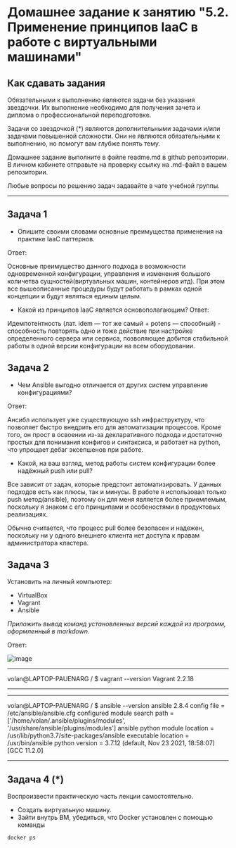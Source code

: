 
# Домашнее задание к занятию "5.2. Применение принципов IaaC в работе с виртуальными машинами"

## Как сдавать задания

Обязательными к выполнению являются задачи без указания звездочки. Их выполнение необходимо для получения зачета и диплома о профессиональной переподготовке.

Задачи со звездочкой (*) являются дополнительными задачами и/или задачами повышенной сложности. Они не являются обязательными к выполнению, но помогут вам глубже понять тему.

Домашнее задание выполните в файле readme.md в github репозитории. В личном кабинете отправьте на проверку ссылку на .md-файл в вашем репозитории.

Любые вопросы по решению задач задавайте в чате учебной группы.

---

## Задача 1

- Опишите своими словами основные преимущества применения на практике IaaC паттернов.

Ответ:

Основные преимущество данного подхода в возможности одновременной конфигурации, управления и изменения большого количетва сущностей(виртуальных машин, контейнеров итд). При этом все вышеописанные процедуры будут работать в рамках одной концепции и будут являться единым целым.

- Какой из принципов IaaC является основополагающим?
Ответ:

Идемпоте́нтность (лат. idem — тот же самый + potens — способный) - способность повторять одно и тоже действие при настройке определенного сервера или сервиса, позволяющее добится стабильной работы в  одной версии конфигурации на всем оборудовании.

## Задача 2

- Чем Ansible выгодно отличается от других систем управление конфигурациями?

Ответ:

Ансибл использует уже существующую ssh инфраструктуру, что позволяет быстро внедрить его для автоматизации процессов. Кроме того, он прост в освоении из-за декларативного подхода и достаточно простых для понимания конфигов и синтаксиса, и работает на python, что упрощает дебаг эксепшенов при работе.


- Какой, на ваш взгляд, метод работы систем конфигурации более надёжный push или pull?

Все зависит от задач, которые предстоит автоматизировать. У данных подходов есть как плюсы, так и минусы. В работе я использовал только push метод(ansible), поэтому он для меня является более приемлемым, поскольку я знаком с его принципами и особеностями в продуктовых реализациях.

Обычно считается, что процесс pull более безопасен и надежен, поскольку ни у одного внешнего клиента нет доступа к правам администратора кластера.

## Задача 3

Установить на личный компьютер:

- VirtualBox
- Vagrant
- Ansible

*Приложить вывод команд установленных версий каждой из программ, оформленный в markdown.*

Ответ:

![image](https://user-images.githubusercontent.com/44027303/150980281-3caa5449-a02c-40e6-bbdc-036fbcc73fbd.png)



***
volan@LAPTOP-PAUENARG /
$ vagrant --version
Vagrant 2.2.18
***


***
volan@LAPTOP-PAUENARG /
$ ansible --version
ansible 2.8.4
  config file = /etc/ansible/ansible.cfg
  configured module search path = ['/home/volan/.ansible/plugins/modules', '/usr/share/ansible/plugins/modules']
  ansible python module location = /usr/lib/python3.7/site-packages/ansible
  executable location = /usr/bin/ansible
  python version = 3.7.12 (default, Nov 23 2021, 18:58:07) [GCC 11.2.0]
***


## Задача 4 (*)

Воспроизвести практическую часть лекции самостоятельно.

- Создать виртуальную машину.
- Зайти внутрь ВМ, убедиться, что Docker установлен с помощью команды
```
docker ps
```
